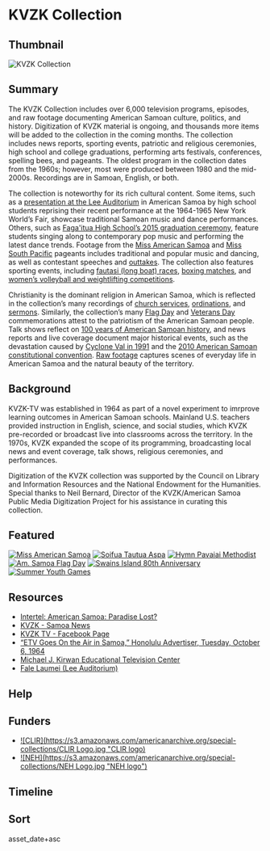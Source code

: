 # KVZK Collection 

## Thumbnail

![KVZK Collection](https://s3.amazonaws.com/americanarchive.org/special-collections/kvzk_american_samoa.png "KVZK Collection Logo")

## Summary 

The KVZK Collection includes over 6,000 television programs, episodes, and raw footage documenting American Samoan culture, politics, and history. Digitization of KVZK material is ongoing, and thousands more items will be added to the collection in the coming months. The collection includes news reports, sporting events, patriotic and religious ceremonies, high school and college graduations, performing arts festivals, conferences, spelling bees, and pageants. The oldest program in the collection dates from the 1960s; however, most were produced between 1980 and the mid-2000s. Recordings are in Samoan, English, or both.

The collection is noteworthy for its rich cultural content. Some items, such as a [presentation at the Lee Auditorium](/catalog/cpb-aacip-d64491273c6) in American Samoa by high school students reprising their recent performance at the 1964-1965 New York World’s Fair, showcase traditional Samoan music and dance performances. Others, such as [Faga'itua High School’s 2015 graduation ceremony](/catalog/cpb-aacip-3f517639614), feature students singing along to contemporary pop music and performing the latest dance trends. Footage from the [Miss American Samoa](/catalog/cpb-aacip-32f4f9aa618) and [Miss South Pacific](/catalog/cpb-aacip-15d98b1f18e) pageants includes traditional and popular music and dancing, as well as contestant speeches and [outtakes](/catalog/cpb-aacip-8105b8667f7). The collection also features sporting events, including [fautasi (long boat) races](/catalog/cpb-aacip-d2491e4cdee), [boxing matches](/catalog/cpb-aacip-3cd17ab0b98), and [women’s volleyball and weightlifting competitions](/catalog/cpb-aacip-4f654284a5c). 

Christianity is the dominant religion in American Samoa, which is reflected in the collection’s many recordings of [church services](/catalog/cpb-aacip-5cc71997fac), [ordinations](/catalog/cpb-aacip-b80e5cbb1a4), and [sermons](/catalog/cpb-aacip-597220de3dc). Similarly, the collection’s many [Flag Day](/catalog?f%5Bprogram_titles%5D%5B%5D=Flag+Day&f%5Baccess_types%5D%5B%5D=online) and [Veterans Day](/catalog/cpb-aacip-634bc9e0f94) commemorations attest to the patriotism of the American Samoan people. Talk shows reflect on [100 years of American Samoan history](/catalog?f%5Bprogram_titles%5D%5B%5D=100+Years+American+Samoa&sort=asset_date+asc&f%5baccess_types%5d%5b%5d=online), and news reports and live coverage document major historical events, such as the devastation caused by [Cyclone Val in 1991](/catalog/cpb-aacip-9b3c6656bd9) and the [2010 American Samoan constitutional convention](/catalog/cpb-aacip-a7875917521). [Raw footage](/catalog/cpb-aacip-d4c9b2c8ceb?start=5996.1&end=9014.28) captures scenes of everyday life in American Samoa and the natural beauty of the territory. 

## Background

KVZK-TV was established in 1964 as part of a novel experiment to imrprove learning outcomes in American Samoan schools. Mainland U.S. teachers provided instruction in English, science, and social studies, which KVZK pre-recorded or broadcast live into classrooms across the territory. In the 1970s, KVZK expanded the scope of its programming, broadcasting local news and event coverage, talk shows, religious ceremonies, and performances. 

Digitization of the KVZK collection was supported by the Council on Library and Information Resources and the National Endowment for the Humanities. Special thanks to Neil Bernard, Director of the KVZK/American Samoa Public Media Digitization Project for his assistance in curating this collection. 

## Featured

[![Miss American Samoa](https://s3.amazonaws.com/americanarchive.org/special-collections/miss-amer-samoa-featured.jpeg)](/catalog/cpb-aacip-5c8180df20d)
[![Soifua Tautua Aspa](https://s3.amazonaws.com/americanarchive.org/special-collections/soifua-tautua-aspa-featured.jpeg)](/cpb-aacip-91245299131)
[![Hymn Pavaiai Methodist](https://s3.amazonaws.com/americanarchive.org/special-collections/hymn-pavaiai-methodist-featured.jpeg)](/catalog/cpb-aacip-802f1eebd8f)
[![Am. Samoa Flag Day](https://s3.amazonaws.com/americanarchive.org/special-collections/am-samoa-flag-day-featured.jpeg)](/catalog/cpb-aacip-559153e4095)
[![Swains Island 80th Anniversary](https://s3.amazonaws.com/americanarchive.org/swains-featured.jpeg)](/catalog/cpb-aacip-7b3072b608d)
[![Summer Youth Games](https://s3.amazonaws.com/americanarchive.org/summer-youth-games-featured.jpeg)](/catalog/cpb-aacip-197223284cd)

## Resources

- [Intertel: American Samoa: Paradise Lost?](/catalog/cpb-aacip-512-st7dr2qb71)
- [KVZK - Samoa News](https://www.samoanews.com/kvzk)
- [KVZK TV - Facebook Page](https://www.facebook.com/KVZKTV/)
- [“ETV Goes On the Air in Samoa,” Honolulu Advertiser, Tuesday, October 6, 1964](https://www.newspapers.com/article/honolulu-star-advertiser-etv-goes-on-the/61505704/)
- [Michael J. Kirwan Educational Television Center](https://home.nps.gov/places/michael-j-kirwan-educational-television-center.htm)
- [Fale Laumei (Lee Auditorium)](https://www.doi.gov/oia/press/2010/Auditorium-in-American-Samoa)

## Help

## Funders

- [![CLIR](https://s3.amazonaws.com/americanarchive.org/special-collections/CLIR Logo.jpg "CLIR logo)](https://www.clir.org/)
- [![NEH](https://s3.amazonaws.com/americanarchive.org/special-collections/NEH Logo.jpg "NEH logo")](https://www.neh.gov/)

## Timeline

## Sort

asset_date+asc

